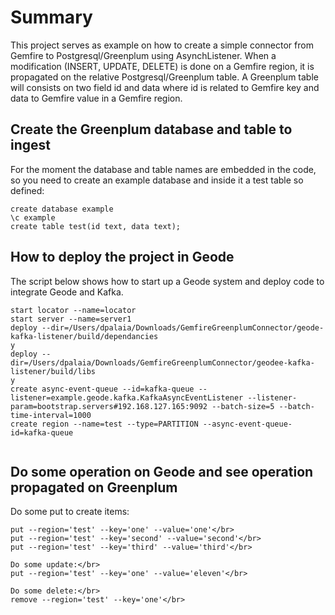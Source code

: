 # Summary

This project serves as example on how to create a simple connector from Gemfire to Postgresql/Greenplum using AsynchListener.
When a modification (INSERT, UPDATE, DELETE) is done on a Gemfire region, it is propagated on the relative Postgresql/Greenplum table.
A Greenplum table will consists on two field id and data where id is related to Gemfire key and data to Gemfire value in a Gemfire region.

## Create the Greenplum database and table to ingest

For the moment the database and table names are embedded in the code, so you need to create
an example database and inside it a test table so defined:

```
create database example
\c example
create table test(id text, data text);
```

## How to deploy the project in Geode

The script below shows how to start up a Geode system and deploy code to integrate Geode and Kafka.

```
start locator --name=locator
start server --name=server1
deploy --dir=/Users/dpalaia/Downloads/GemfireGreenplumConnector/geode-kafka-listener/build/dependancies
y
deploy --dir=/Users/dpalaia/Downloads/GemfireGreenplumConnector/geodee-kafka-listener/build/libs
y
create async-event-queue --id=kafka-queue --listener=example.geode.kafka.KafkaAsyncEventListener --listener-param=bootstrap.servers#192.168.127.165:9092 --batch-size=5 --batch-time-interval=1000
create region --name=test --type=PARTITION --async-event-queue-id=kafka-queue


```

## Do some operation on Geode and see operation propagated on Greenplum
Do some put to create items:</br>
```
put --region='test' --key='one' --value='one'</br>
put --region='test' --key='second' --value='second'</br>
put --region='test' --key='third' --value='third'</br>

Do some update:</br>
put --region='test' --key='one' --value='eleven'</br>

Do some delete:</br>
remove --region='test' --key='one'</br>
```
